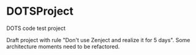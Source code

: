 # DOTSProject
DOTS code test project

Draft project with rule "Don't use Zenject and realize it for 5 days". Some architecture moments need to be refactored.
